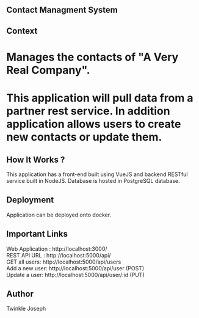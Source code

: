 ## Contact Managment System


## Context 
# Manages the contacts of "A Very Real Company".  	
# This application will pull data from a partner rest service. In addition application allows users to create new contacts or update them.

## How It Works ?
This application has a front-end built using VueJS and backend RESTful service built in NodeJS. 
Database is hosted in PostgreSQL database. 

## Deployment 
Application can be deployed onto docker.

## Important Links 
Web Application : http://localhost:3000/       
REST API URL : http://localhost:5000/api/   
GET all users: http://localhost:5000/api/users    
Add a new user: http://localhost:5000/api/user (POST)       
Update a user: http://localhost:5000/api/user/:id (PUT)   

## Author
Twinkle Joseph